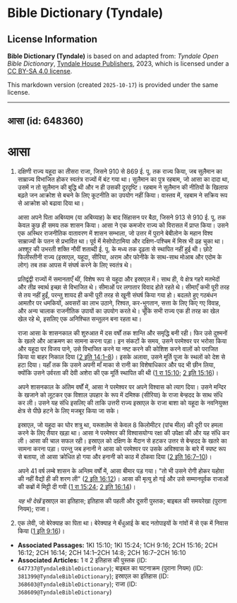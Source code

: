# Bible Dictionary (Tyndale)

## License Information

**Bible Dictionary (Tyndale)** is based on and adapted from: _Tyndale Open Bible Dictionary_, [Tyndale House Publishers](https://tyndaleopenresources.com/), 2023, which is licensed under a [CC BY-SA 4.0 license](https://creativecommons.org/licenses/by-sa/4.0/legalcode.en).

This markdown version (created `2025-10-17`) is provided under the same license.



--------------------------------

## आसा (id: 648360)

आसा
===

1. दक्षिणी राज्य यहूदा का तीसरा राजा, जिसने 910 से 869 ई. पू. तक राज्य किया, जब सुलैमान का साम्राज्य विभाजित होकर स्वतंत्र राज्यों में बंट गया था। सुलैमान का पुत्र रहबाम, जो आसा का दादा था, उसमें न तो सुलैमान की बुद्धि थी और न ही उसकी दूरदृष्टि। रहबाम ने सुलैमान की नीतियों के खिलाफ बढ़ते जन आक्रोश से बचने के लिए कूटनीति का उपयोग नहीं किया। वास्तव में, रहबाम ने सक्रिय रूप से आक्रोश को बढावा दिया था।

    आसा अपने पिता अबिय्याम (या अबिय्याह) के बाद सिंहासन पर बैठा, जिसने 913 से 910 ई. पू. तक केवल कुछ ही समय तक शासन किया। आसा ने एक कमजोर राज्य को विरासत में प्राप्त किया। उसने एक अस्थिर राजनीतिक वातावरण में शासन सम्भाला, जो उत्तर में पुराने बेबीलोन के महान विश्व साम्राज्यों के पतन से प्रभावित था। पूर्व में मेसोपोटामिया और दक्षिण\-पश्चिम में मिस्र भी ढह चुका था। अश्शूर की उभरती शक्ति नौवीं शताब्दी ई. पू. के मध्य तक दृढ़ता से स्थापित नहीं हुई थी। छोटे फिलीस्तीनी राज्य (इस्राएल, यहूदा, सीरिया, अराम और फोनीके के साथ\-साथ मोआब और एदोम के लोग) तब तक आपस में संघर्ष करने के लिए स्वतंत्र थे।

    प्रतिद्वंद्वी राज्यों में समानताएँ थीं, विशेष रूप से यहूदा और इस्राएल में। साथ ही, ये क्षेत्र गहरे मतभेदों और तीव्र स्वार्थ इच्छा से विभाजित थे। सीमाओं पर लगातार विवाद होते रहते थे। सीमाएँ कभी पूरी तरह से तय नहीं हुईं, परन्तु शायद ही कभी पूरी तरह से खूनी संघर्ष किया गया हो। बदलते हुए गठबंधन आमतौर पर धमकियों, अवसरों का लाभ उठाने, रिश्वत, कर\-भुगतान, सत्ता के लिए किए गए विवाह, और अन्य चालाक राजनीतिक उपायों का उपयोग करते थे। चूँकि सभी राज्य एक ही तरह का खेल खेल रहे थे, इसलिए एक अनिश्चित सन्तुलन बना रहता था।

    राजा आसा के शासनकाल की शुरुआत में दस वर्षों तक शान्ति और समृद्धि बनी रही। फिर उसे दुश्मनों के खतरे और आक्रमण का सामना करना पड़ा। इन संकटों के समय, उसने परमेश्वर पर भरोसा किया और यहूदा पर विजय पाने, उसे विभाजित करने या नष्ट करने की कोशिश करने वालों को पराजित किया या बाहर निकाल दिया ([2 इति 14:1–8](https://ref.ly/2Chr14:1-2Chr14:8))। इसके अलावा, उसने मूर्ति पूजा के स्थलों को देश से हटा दिया। यहाँ तक कि उसने अपनी माँ माका से रानी का विशेषाधिकार और पद भी छीन लिया, क्योंकि उसने उर्वरता की देवी अशेरा की एक मूर्ति स्थापित की थी ([1 रा 15:10](https://ref.ly/1Kgs15:10); [2 इति 15:16](https://ref.ly/2Chr15:16))।

    अपने शासनकाल के अंतिम वर्षों में, आसा ने परमेश्वर पर अपने विश्वास को त्याग दिया। उसने मन्दिर के खजाने को लूटकर एक विशाल उपहार के रूप में दमिश्क (सीरिया) के राजा बेन्हदद के साथ संधि कर ली। उसने यह संधि इसलिए की ताकि उत्तरी राज्य इस्राएल के राजा बाशा को यहूदा के नवनियुक्त क्षेत्र से पीछे हटने के लिए मजबूर किया जा सके।

    इस्राएल, जो यहूदा का घोर शत्रु था, यरूशलेम से केवल 8 किलोमीटर (पांच मील) की दूरी पर हमला करने के लिए तैयार खड़ा था। आसा ने परमेश्वर की विश्वासयोग्य रक्षा की उपेक्षा की और यह संधि कर ली। आसा की चाल सफल रही। इस्राएल को दक्षिण के मैदान से हटकर उत्तर से बेन्हदद के खतरे का सामना करना पड़ा। परन्तु जब हनानी ने आसा को परमेश्वर पर उसके अविश्वास के बारे में स्पष्ट रूप से बताया, तो आसा क्रोधित हो गया और हनानी को काठ में ठोंकवा दिया ([2 इति 16:7–10](https://ref.ly/2Chr16:7-2Chr16:10))।

    अपने 41 वर्ष लम्बे शासन के अन्तिम वर्षों में, आसा बीमार पड़ गया। "तो भी उसने रोगी होकर यहोवा की नहीं वैद्यों ही की शरण ली" ([2 इति 16:12](https://ref.ly/2Chr16:12))। आसा की मृत्यु हो गई और उसे सम्मानपूर्वक राजाओं की कब्रों में मिट्टी दी गयी ([1 रा 15:24](https://ref.ly/1Kgs15:24); [2 इति 16:14](https://ref.ly/2Chr16:14))।

    *यह भी देखें* इस्राएल का इतिहास;  इतिहास की पहली और दूसरी पुस्तक; बाइबल की समयरेखा (पुराना नियम); राजा।

2. एक लेवी, जो बेरेक्याह का पिता था। बेरेक्याह ने बँधुआई के बाद नतोपाइयों के गांवों में से एक में निवास किया ([1 इति 9:16](https://ref.ly/1Chr9:16))।

* **Associated Passages:** 1KI 15:10; 1KI 15:24; 1CH 9:16; 2CH 15:16; 2CH 16:12; 2CH 16:14; 2CH 14:1–2CH 14:8; 2CH 16:7–2CH 16:10
* **Associated Articles:** 1 व 2 इतिहास की पुस्तक (ID: `647737@TyndaleBibleDictionary`); बाइबल का घटनाक्रम (पुराना नियम) (ID: `381399@TyndaleBibleDictionary`); इस्राएल का इतिहास  (ID: `368603@TyndaleBibleDictionary`); राजा (ID: `368609@TyndaleBibleDictionary`)

